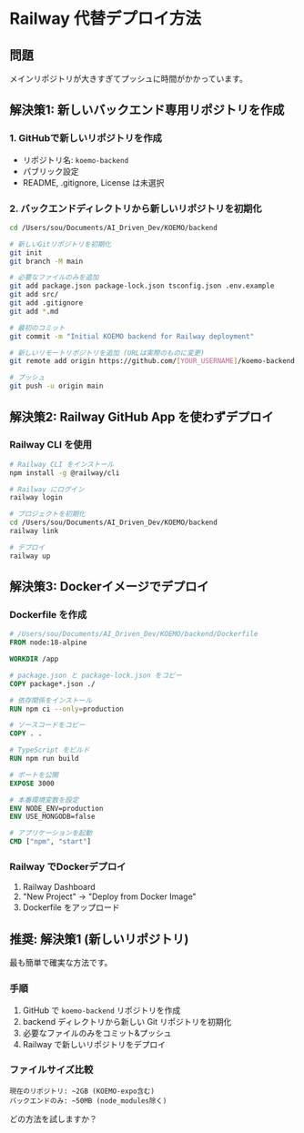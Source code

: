 # Railway 代替デプロイ方法

## 問題
メインリポジトリが大きすぎてプッシュに時間がかかっています。

## 解決策1: 新しいバックエンド専用リポジトリを作成

### 1. GitHubで新しいリポジトリを作成
- リポジトリ名: `koemo-backend`
- パブリック設定
- README, .gitignore, License は未選択

### 2. バックエンドディレクトリから新しいリポジトリを初期化

```bash
cd /Users/sou/Documents/AI_Driven_Dev/KOEMO/backend

# 新しいGitリポジトリを初期化
git init
git branch -M main

# 必要なファイルのみを追加
git add package.json package-lock.json tsconfig.json .env.example
git add src/
git add .gitignore
git add *.md

# 最初のコミット
git commit -m "Initial KOEMO backend for Railway deployment"

# 新しいリモートリポジトリを追加 (URLは実際のものに変更)
git remote add origin https://github.com/[YOUR_USERNAME]/koemo-backend.git

# プッシュ
git push -u origin main
```

## 解決策2: Railway GitHub App を使わずデプロイ

### Railway CLI を使用

```bash
# Railway CLI をインストール
npm install -g @railway/cli

# Railway にログイン
railway login

# プロジェクトを初期化
cd /Users/sou/Documents/AI_Driven_Dev/KOEMO/backend
railway link

# デプロイ
railway up
```

## 解決策3: Dockerイメージでデプロイ

### Dockerfile を作成

```dockerfile
# /Users/sou/Documents/AI_Driven_Dev/KOEMO/backend/Dockerfile
FROM node:18-alpine

WORKDIR /app

# package.json と package-lock.json をコピー
COPY package*.json ./

# 依存関係をインストール
RUN npm ci --only=production

# ソースコードをコピー
COPY . .

# TypeScript をビルド
RUN npm run build

# ポートを公開
EXPOSE 3000

# 本番環境変数を設定
ENV NODE_ENV=production
ENV USE_MONGODB=false

# アプリケーションを起動
CMD ["npm", "start"]
```

### Railway でDockerデプロイ
1. Railway Dashboard
2. "New Project" → "Deploy from Docker Image"
3. Dockerfile をアップロード

## 推奨: 解決策1 (新しいリポジトリ)

最も簡単で確実な方法です。

### 手順
1. GitHub で `koemo-backend` リポジトリを作成
2. backend ディレクトリから新しい Git リポジトリを初期化
3. 必要なファイルのみをコミット&プッシュ
4. Railway で新しいリポジトリをデプロイ

### ファイルサイズ比較
```
現在のリポジトリ: ~2GB (KOEMO-expo含む)
バックエンドのみ: ~50MB (node_modules除く)
```

どの方法を試しますか？